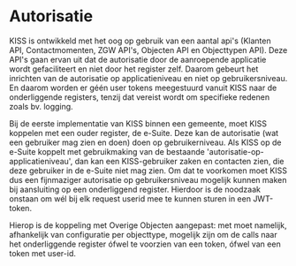 # Autorisatie
KISS is ontwikkeld met het oog op gebruik van een aantal api's (Klanten API, Contactmomenten, ZGW API's, Objecten API en Objecttypen API). Deze API's gaan ervan uit dat de autorisatie door de aanroepende applicatie wordt gefaciliteert en niet door het register zelf. Daarom  gebeurt het inrichten van de autorisatie op applicatieniveau en niet op gebruikersniveau. En daarom worden er géén user tokens meegestuurd vanuit KISS naar de onderliggende registers, tenzij dat vereist wordt om specifieke redenen zoals bv. logging. 

Bij de eerste implementatie van KISS binnen een gemeente, moet KISS koppelen met een ouder register, de e-Suite. Deze kan de autorisatie (wat een gebruiker mag zien en doen) doen op gebruikerniveau. Als KISS op de e-Suite koppelt met gebruikmaking van de bestaande 'autorisatie-op-applicatieniveau', dan kan een KISS-gebruiker zaken en contacten zien, die deze gebruiker in de e-Suite niet mag zien. Om dat te voorkomen moet KISS dus een fijnmaziger autorisatie op gebruikersniveau mogelijk kunnen maken bij aansluiting op een onderliggend register. Hierdoor is de noodzaak onstaan om wél bij elk request userid mee te kunnen sturen in een JWT-token. 

Hierop is de koppeling met Overige Objecten aangepast: met moet namelijk, afhankelijk van configuratie per objecttype, mogelijk zijn om de calls naar het onderliggende register ófwel te voorzien van een token, ófwel van een token met user-id. 
